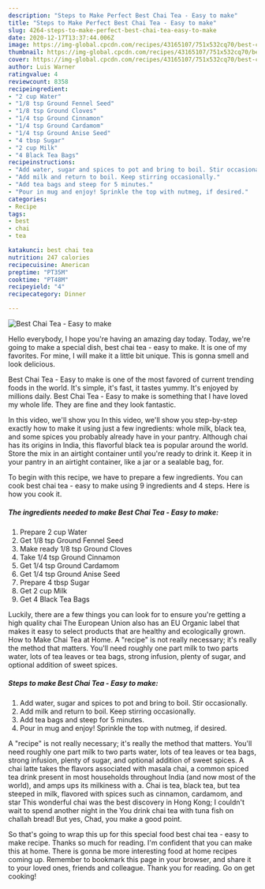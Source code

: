 ```yaml
---
description: "Steps to Make Perfect Best Chai Tea - Easy to make"
title: "Steps to Make Perfect Best Chai Tea - Easy to make"
slug: 4264-steps-to-make-perfect-best-chai-tea-easy-to-make
date: 2020-12-17T13:37:44.006Z
image: https://img-global.cpcdn.com/recipes/43165107/751x532cq70/best-chai-tea-easy-to-make-recipe-main-photo.jpg
thumbnail: https://img-global.cpcdn.com/recipes/43165107/751x532cq70/best-chai-tea-easy-to-make-recipe-main-photo.jpg
cover: https://img-global.cpcdn.com/recipes/43165107/751x532cq70/best-chai-tea-easy-to-make-recipe-main-photo.jpg
author: Luis Warner
ratingvalue: 4
reviewcount: 8358
recipeingredient:
- "2 cup Water"
- "1/8 tsp Ground Fennel Seed"
- "1/8 tsp Ground Cloves"
- "1/4 tsp Ground Cinnamon"
- "1/4 tsp Ground Cardamom"
- "1/4 tsp Ground Anise Seed"
- "4 tbsp Sugar"
- "2 cup Milk"
- "4 Black Tea Bags"
recipeinstructions:
- "Add water, sugar and spices to pot and bring to boil. Stir occasionally."
- "Add milk and return to boil. Keep stirring occasionally."
- "Add tea bags and steep for 5 minutes."
- "Pour in mug and enjoy! Sprinkle the top with nutmeg, if desired."
categories:
- Recipe
tags:
- best
- chai
- tea

katakunci: best chai tea 
nutrition: 247 calories
recipecuisine: American
preptime: "PT35M"
cooktime: "PT48M"
recipeyield: "4"
recipecategory: Dinner

---
```



![Best Chai Tea - Easy to make](https://img-global.cpcdn.com/recipes/43165107/751x532cq70/best-chai-tea-easy-to-make-recipe-main-photo.jpg)

Hello everybody, I hope you're having an amazing day today. Today, we're going to make a special dish, best chai tea - easy to make. It is one of my favorites. For mine, I will make it a little bit unique. This is gonna smell and look delicious.

Best Chai Tea - Easy to make is one of the most favored of current trending foods in the world. It's simple, it's fast, it tastes yummy. It's enjoyed by millions daily. Best Chai Tea - Easy to make is something that I have loved my whole life. They are fine and they look fantastic.

In this video, we&#39;ll show you In this video, we&#39;ll show you step-by-step exactly how to make it using just a few ingredients: whole milk, black tea, and some spices you probably already have in your pantry. Although chai has its origins in India, this flavorful black tea is popular around the world. Store the mix in an airtight container until you&#39;re ready to drink it. Keep it in your pantry in an airtight container, like a jar or a sealable bag, for.


To begin with this recipe, we have to prepare a few ingredients. You can cook best chai tea - easy to make using 9 ingredients and 4 steps. Here is how you cook it.

<!--inarticleads1-->

##### The ingredients needed to make Best Chai Tea - Easy to make:

1. Prepare 2 cup Water
1. Get 1/8 tsp Ground Fennel Seed
1. Make ready 1/8 tsp Ground Cloves
1. Take 1/4 tsp Ground Cinnamon
1. Get 1/4 tsp Ground Cardamom
1. Get 1/4 tsp Ground Anise Seed
1. Prepare 4 tbsp Sugar
1. Get 2 cup Milk
1. Get 4 Black Tea Bags


Luckily, there are a few things you can look for to ensure you&#39;re getting a high quality chai The European Union also has an EU Organic label that makes it easy to select products that are healthy and ecologically grown. How to Make Chai Tea at Home. A &#34;recipe&#34; is not really necessary; it&#39;s really the method that matters. You&#39;ll need roughly one part milk to two parts water, lots of tea leaves or tea bags, strong infusion, plenty of sugar, and optional addition of sweet spices. 

<!--inarticleads2-->

##### Steps to make Best Chai Tea - Easy to make:

1. Add water, sugar and spices to pot and bring to boil. Stir occasionally.
1. Add milk and return to boil. Keep stirring occasionally.
1. Add tea bags and steep for 5 minutes.
1. Pour in mug and enjoy! Sprinkle the top with nutmeg, if desired.


A &#34;recipe&#34; is not really necessary; it&#39;s really the method that matters. You&#39;ll need roughly one part milk to two parts water, lots of tea leaves or tea bags, strong infusion, plenty of sugar, and optional addition of sweet spices. A chai latte takes the flavors associated with masala chai, a common spiced tea drink present in most households throughout India (and now most of the world), and amps ups its milkiness with a. Chai is tea, black tea, but tea steeped in milk, flavored with spices such as cinnamon, cardamom, and star This wonderful chai was the best discovery in Hong Kong; I couldn&#39;t wait to spend another night in the You drink chai tea with tuna fish on challah bread! But yes, Chad, you make a good point. 

So that's going to wrap this up for this special food best chai tea - easy to make recipe. Thanks so much for reading. I'm confident that you can make this at home. There is gonna be more interesting food at home recipes coming up. Remember to bookmark this page in your browser, and share it to your loved ones, friends and colleague. Thank you for reading. Go on get cooking!
